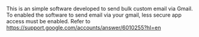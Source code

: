 This is an simple software developed to send bulk custom email via Gmail. 
To enabled the software to send email via your gmail, less secure app access must be enabled. Refer to https://support.google.com/accounts/answer/6010255?hl=en

